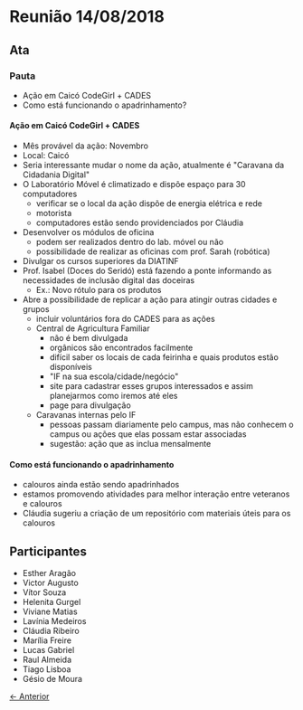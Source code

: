 # Reunião 14/08/2018

## Ata

### Pauta

* Ação em Caicó CodeGirl + CADES
* Como está funcionando o apadrinhamento?

#### Ação em Caicó CodeGirl + CADES

* Mês provável da ação: Novembro
* Local: Caicó
* Seria interessante mudar o nome da ação, atualmente é "Caravana da Cidadania Digital"
* O Laboratório Móvel é climatizado e dispõe espaço para 30 computadores
  * verificar se o local da ação dispõe de energia elétrica e rede
  * motorista
  * computadores estão sendo providenciados por Cláudia
* Desenvolver os módulos de oficina 	
  * podem ser realizados dentro do lab. móvel ou não
  * possibilidade de realizar as oficinas com prof. Sarah (robótica)
* Divulgar os cursos superiores da DIATINF
* Prof. Isabel (Doces do Seridó) está fazendo a ponte informando as necessidades de inclusão digital das doceiras
  * Ex.: Novo rótulo para os produtos
* Abre a possibilidade de replicar a ação para atingir outras cidades e grupos
  * incluir voluntários fora do CADES para as ações
  * Central de Agricultura Familiar
    * não é bem divulgada
    * orgânicos são encontrados facilmente 
    * difícil saber os locais de cada feirinha e quais produtos estão disponíveis
    * "IF na sua escola/cidade/negócio"
    * site para cadastrar esses grupos interessados e assim planejarmos como iremos até eles
    * page para divulgação
  * Caravanas internas pelo IF
    * pessoas passam diariamente pelo campus, mas não conhecem o campus ou ações que elas possam estar associadas
    * sugestão: ação que as inclua mensalmente


#### Como está funcionando o apadrinhamento

* calouros ainda estão sendo apadrinhados
* estamos promovendo atividades para melhor interação entre veteranos e calouros
* Cláudia sugeriu a criação de um repositório com materiais úteis para os calouros


## Participantes

* Esther Aragão
* Victor Augusto
* Vítor Souza
* Helenita Gurgel
* Viviane Matias
* Lavínia Medeiros
* Cláudia Ribeiro 
* Marília Freire
* Lucas Gabriel
* Raul Almeida
* Tiago Lisboa
* Gésio de Moura

[← Anterior](2018-08-13.md)
